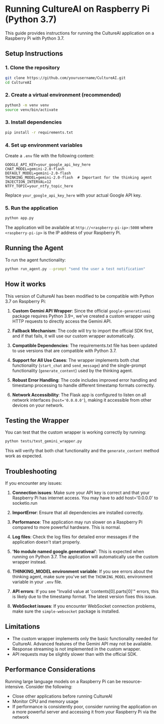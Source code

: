 # Running CultureAI on Raspberry Pi (Python 3.7)

This guide provides instructions for running the CultureAI application on a Raspberry Pi with Python 3.7.

## Setup Instructions

### 1. Clone the repository

```bash
git clone https://github.com/yourusername/CultureAI.git
cd CultureAI
```

### 2. Create a virtual environment (recommended)

```bash
python3 -m venv venv
source venv/bin/activate
```

### 3. Install dependencies

```bash
pip install -r requirements.txt
```

### 4. Set up environment variables

Create a `.env` file with the following content:

```
GOOGLE_API_KEY=your_google_api_key_here
CHAT_MODEL=gemini-2.0-flash
DEFAULT_MODEL=gemini-2.0-flash
THINKING_MODEL=gemini-2.0-flash  # Important for the thinking agent
INJECTION_INTERVAL=12
NTFY_TOPIC=your_ntfy_topic_here
```

Replace `your_google_api_key_here` with your actual Google API key.

### 5. Run the application

```bash
python app.py
```

The application will be available at `http://<raspberry-pi-ip>:5000` where `<raspberry-pi-ip>` is the IP address of your Raspberry Pi.

## Running the Agent

To run the agent functionality:

```bash
python run_agent.py --prompt "send the user a test notification"
```

## How it works

This version of CultureAI has been modified to be compatible with Python 3.7 on Raspberry Pi:

1. **Custom Gemini API Wrapper**: Since the official `google-generativeai` package requires Python 3.9+, we've created a custom wrapper using HTTP requests to directly access the Gemini API.

2. **Fallback Mechanism**: The code will try to import the official SDK first, and if that fails, it will use our custom wrapper automatically.

3. **Compatible Dependencies**: The requirements.txt file has been updated to use versions that are compatible with Python 3.7.

4. **Support for All Use Cases**: The wrapper implements both chat functionality (`start_chat` and `send_message`) and the single-prompt functionality (`generate_content`) used by the thinking agent.

5. **Robust Error Handling**: The code includes improved error handling and timestamp processing to handle different timestamp formats correctly.

6. **Network Accessibility**: The Flask app is configured to listen on all network interfaces (`host='0.0.0.0'`), making it accessible from other devices on your network.

## Testing the Wrapper

You can test that the custom wrapper is working correctly by running:

```bash
python tests/test_gemini_wrapper.py
```

This will verify that both chat functionality and the `generate_content` method work as expected.

## Troubleshooting

If you encounter any issues:

1. **Connection issues**: Make sure your API key is correct and that your Raspberry Pi has internet access. You may have to add host='0.0.0.0' to socketio.run

2. **ImportError**: Ensure that all dependencies are installed correctly.

3. **Performance**: The application may run slower on a Raspberry Pi compared to more powerful hardware. This is normal.

4. **Log files**: Check the log files for detailed error messages if the application doesn't start properly.

5. **'No module named google.generativeai'**: This is expected when running on Python 3.7. The application will automatically use the custom wrapper instead.

6. **THINKING_MODEL environment variable**: If you see errors about the thinking agent, make sure you've set the `THINKING_MODEL` environment variable in your `.env` file.

7. **API errors**: If you see "Invalid value at 'contents[0].parts[0]'" errors, this is likely due to the timestamp format. The latest version fixes this issue.

8. **WebSocket issues**: If you encounter WebSocket connection problems, make sure the `simple-websocket` package is installed.

## Limitations

- The custom wrapper implements only the basic functionality needed for CultureAI. Advanced features of the Gemini API may not be available.
- Response streaming is not implemented in the custom wrapper.
- API requests may be slightly slower than with the official SDK.

## Performance Considerations

Running large language models on a Raspberry Pi can be resource-intensive. Consider the following:

- Close other applications before running CultureAI
- Monitor CPU and memory usage
- If performance is consistently poor, consider running the application on a more powerful server and accessing it from your Raspberry Pi via the network
